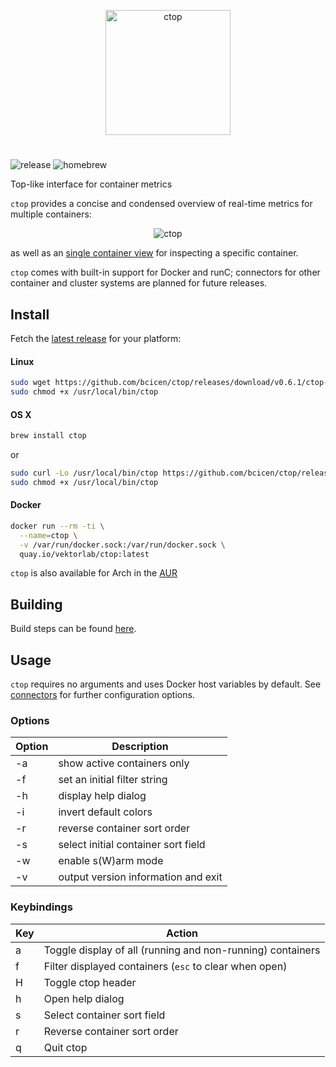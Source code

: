 <p align="center"><img width="200px" src="/_docs/img/logo.png" alt="ctop"/></p>

#

![release][release] ![homebrew][homebrew]

Top-like interface for container metrics

`ctop` provides a concise and condensed overview of real-time metrics for multiple containers:
<p align="center"><img src="_docs/img/grid.gif" alt="ctop"/></p>

as well as an [single container view][single_view] for inspecting a specific container.

`ctop` comes with built-in support for Docker and runC; connectors for other container and cluster systems are planned for future releases.

## Install

Fetch the [latest release](https://github.com/bcicen/ctop/releases) for your platform:

#### Linux

```bash
sudo wget https://github.com/bcicen/ctop/releases/download/v0.6.1/ctop-0.6.1-linux-amd64 -O /usr/local/bin/ctop
sudo chmod +x /usr/local/bin/ctop
```

#### OS X

```bash
brew install ctop
```
or
```bash
sudo curl -Lo /usr/local/bin/ctop https://github.com/bcicen/ctop/releases/download/v0.6.1/ctop-0.6.1-darwin-amd64
sudo chmod +x /usr/local/bin/ctop
```

#### Docker

```bash
docker run --rm -ti \
  --name=ctop \
  -v /var/run/docker.sock:/var/run/docker.sock \
  quay.io/vektorlab/ctop:latest
```

`ctop` is also available for Arch in the [AUR](https://aur.archlinux.org/packages/ctop-bin/)

## Building

Build steps can be found [here][build].

## Usage

`ctop` requires no arguments and uses Docker host variables by default. See [connectors][connectors] for further configuration options.

### Options

Option | Description
--- | ---
-a	| show active containers only
-f <string> | set an initial filter string
-h	| display help dialog
-i  | invert default colors
-r	| reverse container sort order
-s  | select initial container sort field
-w  | enable s(W)arm mode
-v	| output version information and exit

### Keybindings

Key | Action
--- | ---
a | Toggle display of all (running and non-running) containers
f | Filter displayed containers (`esc` to clear when open)
H | Toggle ctop header
h | Open help dialog
s | Select container sort field
r | Reverse container sort order
q | Quit ctop

[build]: _docs/build.md
[connectors]: _docs/connectors.md
[single_view]: _docs/single.md
[release]: https://img.shields.io/github/release/bcicen/ctop.svg "ctop"
[homebrew]: https://img.shields.io/homebrew/v/ctop.svg "ctop"
